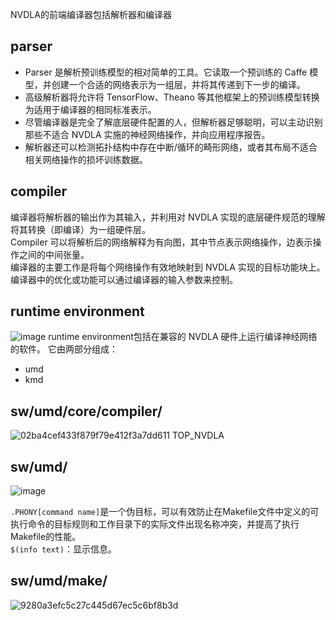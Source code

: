 NVDLA的前端编译器包括解析器和编译器
## parser
+ Parser 是解析预训练模型的相对简单的工具。它读取一个预训练的 Caffe 模型，并创建一个合适的网络表示为一组层，并将其传递到下一步的编译。  
+ 高级解析器将允许将 TensorFlow、Theano 等其他框架上的预训练模型转换为适用于编译器的相同标准表示。  
+ 尽管编译器是完全了解底层硬件配置的人，但解析器足够聪明，可以主动识别那些不适合 NVDLA 实施的神经网络操作，并向应用程序报告。  
+ 解析器还可以检测拓扑结构中存在中断/循环的畸形网络，或者其布局不适合相关网络操作的损坏训练数据。

## compiler
编译器将解析器的输出作为其输入，并利用对 NVDLA 实现的底层硬件规范的理解将其转换（即编译）为一组硬件层。   
Compiler 可以将解析后的网络解释为有向图，其中节点表示网络操作，边表示操作之间的中间张量。  
编译器的主要工作是将每个网络操作有效地映射到 NVDLA 实现的目标功能块上。  
编译器中的优化或功能可以通过编译器的输入参数来控制。

## runtime environment
![image](https://user-images.githubusercontent.com/63440757/178635138-24877595-86f2-4fc5-a580-33bd26853e6a.png)
runtime environment包括在兼容的 NVDLA 硬件上运行编译神经网络的软件。 它由两部分组成：  
+ umd
+ kmd

## sw/umd/core/compiler/
![02ba4cef433f879f79e412f3a7dd611](https://user-images.githubusercontent.com/63440757/178683841-2fadc87e-30bb-4c96-a628-b03c64d75ddb.jpg)
TOP_NVDLA

## sw/umd/
![image](https://user-images.githubusercontent.com/63440757/178692922-dc152ffa-9a85-4437-9638-27ce366d971e.png)

`.PHONY[command name]`是一个伪目标，可以有效防止在Makefile文件中定义的可执行命令的目标规则和工作目录下的实际文件出现名称冲突，并提高了执行Makefile的性能。  
`$(info text)`：显示信息。

## sw/umd/make/
![9280a3efc5c27c445d67ec5c6bf8b3d](https://user-images.githubusercontent.com/63440757/178691658-b9341f46-41fb-4aeb-b30b-8e5d231bbbc2.jpg)

